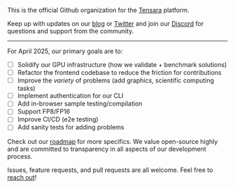 This is the official Github organization for the [Tensara](https://tensara.org) platform.

Keep up with updates on our [blog](https://tensara.org/blog) or [Twitter](https://x.com/tensarahq) and join our [Discord](https://discord.gg/YzBTfMxVQK) for questions and support from the community. 

----

For April 2025, our primary goals are to:
- [ ] Solidify our GPU infrastructure (how we validate + benchmark solutions)
- [ ] Refactor the frontend codebase to reduce the friction for contributions 
- [ ] Improve the _variety_ of problems (add graphics, scientific computing tasks)
- [ ] Implement authentication for our CLI
- [ ] Add in-browser sample testing/compilation
- [ ] Support FP8/FP16
- [ ] Improve CI/CD (e2e testing) 
- [ ] Add sanity tests for adding problems

Check out our [roadmap](https://github.com/orgs/tensara/projects/1) for more specifics. We value open-source highly and are committed to transparency in all aspects of our development process.

Issues, feature requests, and pull requests are all welcome. Feel free to [reach out](mailto:hello@tensara.org)!
